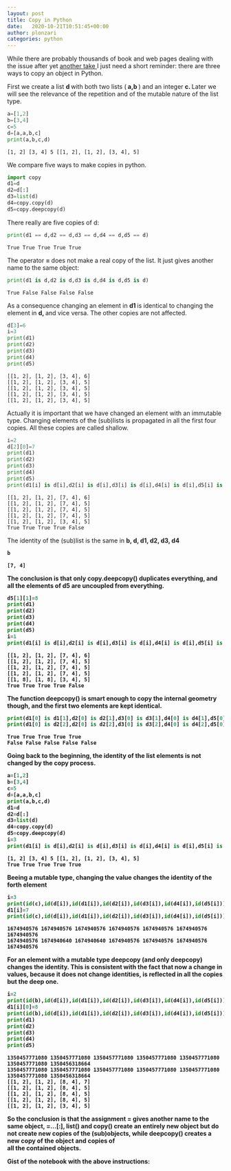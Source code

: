 ```yaml
---
layout: post
title: Copy in Python
date:   2020-10-21T10:51:45+00:00
author: plonzari
categories: python
---
```


While there are probably thousands of book and web pages dealing with the issue after yet 
<a href="https://stackoverflow.com/questions/17873384/how-to-deep-copy-a-list"> 
another take </a> I just need a short reminder: there are three ways to copy an object in Python.


First we create a list <b> d </b>  with both two lists (<b> a,b </b>) and an integer <b> c. </b> 
Later we will see the relevance  of the repetition and of the mutable nature of the list type.

```python
a=[1,2]
b=[3,4]
c=5
d=[a,a,b,c]
print(a,b,c,d)
```

    [1, 2] [3, 4] 5 [[1, 2], [1, 2], [3, 4], 5]
    

We compare five ways to make copies in python.


```python
import copy 
d1=d
d2=d[:]
d3=list(d)
d4=copy.copy(d)
d5=copy.deepcopy(d)
```

There  really are  five copies of d:


```python
print(d1 == d,d2 == d,d3 == d,d4 == d,d5 == d)
```

    True True True True True
    

The operator <b> = </b> does not make a real copy of the list. It just 
gives another name to the same object:


```python
print(d1 is d,d2 is d,d3 is d,d4 is d,d5 is d)
```

    True False False False False
    
As a consequence changing an element in <b> d1 </b> is identical to changing 
 the element in <b> d, </b> and vice versa. The other copies are not affected.

```python
d[3]=6
i=3
print(d1)
print(d2)
print(d3)
print(d4)
print(d5)
```

    [[1, 2], [1, 2], [3, 4], 6]
    [[1, 2], [1, 2], [3, 4], 5]
    [[1, 2], [1, 2], [3, 4], 5]
    [[1, 2], [1, 2], [3, 4], 5]
    [[1, 2], [1, 2], [3, 4], 5]
    
Actually it is important that we have changed an element with an immutable type. Changing 
elements of the (sub)lists is propagated in all the first four copies. All these copies are called shallow.

```python
i=2
d[2][0]=7
print(d1)
print(d2)
print(d3)
print(d4)
print(d5)
print(d1[i] is d[i],d2[i] is d[i],d3[i] is d[i],d4[i] is d[i],d5[i] is d[i])
```

    [[1, 2], [1, 2], [7, 4], 6]
    [[1, 2], [1, 2], [7, 4], 5]
    [[1, 2], [1, 2], [7, 4], 5]
    [[1, 2], [1, 2], [7, 4], 5]
    [[1, 2], [1, 2], [3, 4], 5]
    True True True True False
    
The identity of the (sub)list is the same in <b> b, d, d1, d2, d3, d4 <b>

```python
b
```
    [7, 4]



The conclusion is that only <b> copy.deepcopy() </b>  duplicates everything, and all the
elements of <b> d5</b> are uncoupled from everything.


```python
d5[1][1]=8
print(d1)
print(d2)
print(d3)
print(d4)
print(d5)
i=1
print(d1[i] is d[i],d2[i] is d[i],d3[i] is d[i],d4[i] is d[i],d5[i] is d[i])
```

    [[1, 2], [1, 2], [7, 4], 6]
    [[1, 2], [1, 2], [7, 4], 5]
    [[1, 2], [1, 2], [7, 4], 5]
    [[1, 2], [1, 2], [7, 4], 5]
    [[1, 8], [1, 8], [3, 4], 5]
    True True True True False
    

The function deepcopy() is smart enough to copy the internal geometry though, and the first two elements are
kept identical.


```python
print(d1[0] is d1[1],d2[0] is d2[1],d3[0] is d3[1],d4[0] is d4[1],d5[0] is d5[1] )
print(d1[0] is d2[2],d2[0] is d2[2],d3[0] is d3[2],d4[0] is d4[2],d5[0] is d5[2] )
```

    True True True True True
    False False False False False
    

Going back to the beginning, the identity of the list elements is not changed by the copy process. 

```python
a=[1,2]
b=[3,4]
c=5
d=[a,a,b,c]
print(a,b,c,d)
d1=d
d2=d[:]
d3=list(d)
d4=copy.copy(d)
d5=copy.deepcopy(d)
i=3
print(d1[i] is d[i],d2[i] is d[i],d3[i] is d[i],d4[i] is d[i],d5[i] is d[i])
```

    [1, 2] [3, 4] 5 [[1, 2], [1, 2], [3, 4], 5]
    True True True True True
    
Beeing a mutable type, changing the value changes the identity of the forth element

```python
i=3
print(id(c),id(d[i]),id(d1[i]),id(d2[i]),id(d3[i]),id(d4[i]),id(d5[i]))
d1[i]=7
print(id(c),id(d[i]),id(d1[i]),id(d2[i]),id(d3[i]),id(d4[i]),id(d5[i]))
```

    1674940576 1674940576 1674940576 1674940576 1674940576 1674940576 1674940576
    1674940576 1674940640 1674940640 1674940576 1674940576 1674940576 1674940576
    

For an element with a mutable type deepcopy (and only deepcopy) changes the identity. 
This is consistent with the fact that now a change in values, because it does not change identities, is 
reflected in all the copies but the deep one.

```python
i=2
print(id(b),id(d[i]),id(d1[i]),id(d2[i]),id(d3[i]),id(d4[i]),id(d5[i]))
d1[i][0]=8
print(id(b),id(d[i]),id(d1[i]),id(d2[i]),id(d3[i]),id(d4[i]),id(d5[i]))
print(d1)
print(d2)
print(d3)
print(d4)
print(d5)
```

    1350457771080 1350457771080 1350457771080 1350457771080 1350457771080 1350457771080 1350456318664
    1350457771080 1350457771080 1350457771080 1350457771080 1350457771080 1350457771080 1350456318664
    [[1, 2], [1, 2], [8, 4], 7]
    [[1, 2], [1, 2], [8, 4], 5]
    [[1, 2], [1, 2], [8, 4], 5]
    [[1, 2], [1, 2], [8, 4], 5]
    [[1, 2], [1, 2], [3, 4], 5]
    
So the conclusion is that the assignment <b> = </b> gives another name to the same object, 
<b> =...[:], list() and copy()</b> create an entirely new object but do not create new copies of 
the (sub)objects, while  <b> deepcopy() </b> creates a new copy of the object and copies of  
all the  contained objects.

 Gist of the notebook with the above instructions:
 
<script src="https://gist.github.com/plonzari/936a8bbb4a925d879e055cae780e5bda.js"></script>
